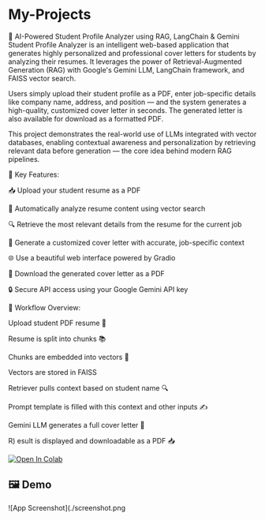 # My-Projects
📝 AI-Powered Student Profile Analyzer using RAG, LangChain & Gemini
Student Profile Analyzer is an intelligent web-based application that generates highly personalized and professional cover letters for students by analyzing their resumes. It leverages the power of Retrieval-Augmented Generation (RAG) with Google's Gemini LLM, LangChain framework, and FAISS vector search.

Users simply upload their student profile as a PDF, enter job-specific details like company name, address, and position — and the system generates a high-quality, customized cover letter in seconds. The generated letter is also available for download as a formatted PDF.

This project demonstrates the real-world use of LLMs integrated with vector databases, enabling contextual awareness and personalization by retrieving relevant data before generation — the core idea behind modern RAG pipelines.

🚀 Key Features:

📥 Upload your student resume as a PDF

🧠 Automatically analyze resume content using vector search

🔍 Retrieve the most relevant details from the resume for the current job

📝 Generate a customized cover letter with accurate, job-specific context

🌐 Use a beautiful web interface powered by Gradio

📄 Download the generated cover letter as a PDF

🔒 Secure API access using your Google Gemini API key

🧠 Workflow Overview:

Upload student PDF resume 📄

Resume is split into chunks 📚

Chunks are embedded into vectors 🔢

Vectors are stored in FAISS

Retriever pulls context based on student name 🔍

Prompt template is filled with this context and other inputs ✍️

Gemini LLM generates a full cover letter 💬

R) esult is displayed and downloadable as a PDF 📥


[![Open In Colab](https://colab.research.google.com/assets/colab-badge.svg)](https://colab.research.google.com/github/Jitesh-011/My-Projects/blob/main/Student_Profile_Analyzer_Project_1_.ipynb)
## 🖼️ Demo

![App Screenshot](./screenshot.png
